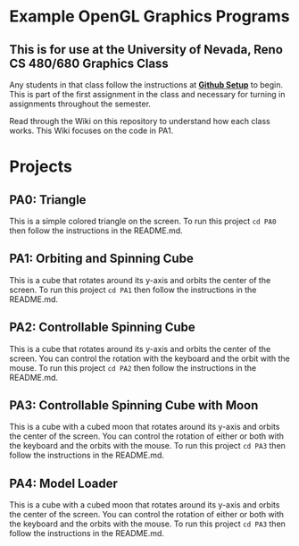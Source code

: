# Example OpenGL Graphics Programs
## This is for use at the University of Nevada, Reno CS 480/680 Graphics Class
Any students in that class follow the instructions at [**Github Setup**](https://github.com/HPC-Vis/computer-graphics/wiki/Github-Setup) to begin. This is part of the first assignment in the class and necessary for turning in assignments throughout the semester.

Read through the Wiki on this repository to understand how each class works. This Wiki focuses on the code in PA1.

# Projects

## PA0: Triangle
This is a simple colored triangle on the screen. To run this project ```cd PA0``` then follow the instructions in the README.md.

## PA1: Orbiting and Spinning Cube
This is a cube that rotates around its y-axis and orbits the center of the screen. To run this project ```cd PA1``` then follow the instructions in the README.md.

## PA2: Controllable Spinning Cube
This is a cube that rotates around its y-axis and orbits the center of the screen. You can control the rotation with the keyboard and the orbit with the mouse. To run this project ```cd PA2``` then follow the instructions in the README.md.

## PA3: Controllable Spinning Cube with Moon
This is a cube with a cubed moon that rotates around its y-axis and orbits the center of the screen. You can control the rotation of either or both with the keyboard and the orbits with the mouse. To run this project ```cd PA3``` then follow the instructions in the README.md.

## PA4: Model Loader
This is a cube with a cubed moon that rotates around its y-axis and orbits the center of the screen. You can control the rotation of either or both with the keyboard and the orbits with the mouse. To run this project ```cd PA3``` then follow the instructions in the README.md.





